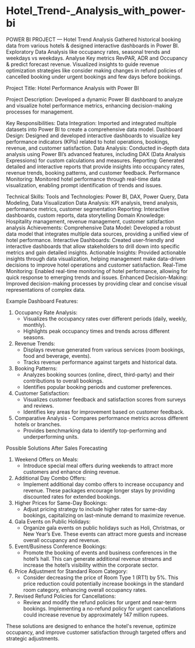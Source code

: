 # Hotel_Trend-_Analysis_with_power-bi
POWER BI PROJECT — Hotel Trend Analysis 
Gathered historical booking data from various hotels & designed interactive dashboards in Power BI.
Exploratory Data Analysis like occupancy rates, seasonal trends and weekdays vs weekdays. 
Analyse Key metrics RevPAR, ADR and Occupancy & predict forecast revenue.
Visualized insights to guide revenue optimization strategies like consider making changes in refund policies of cancelled booking under urgent bookings and few days before bookings.

Project Title: Hotel Performance Analysis with Power BI

Project Description:
 Developed a dynamic Power BI dashboard to analyze and visualize hotel performance metrics, enhancing decision-making processes for management.



Key Responsibilities:
Data Integration: Imported and integrated multiple datasets into Power BI to create a comprehensive data model.
Dashboard Design: Designed and developed interactive dashboards to visualize key performance indicators (KPIs) related to hotel operations, bookings, revenue, and customer satisfaction.
Data Analysis: Conducted in-depth data analysis using Power BI’s advanced features, including DAX (Data Analysis Expressions) for custom calculations and measures.
Reporting: Generated detailed and interactive reports that provide insights into occupancy rates, revenue trends, booking patterns, and customer feedback.
Performance Monitoring: Monitored hotel performance through real-time data visualization, enabling prompt identification of trends and issues.




Technical Skills:
Tools and Technologies: Power BI, DAX, Power Query, Data Modeling, Data Visualization
Data Analysis: KPI analysis, trend analysis, performance metrics, customer segmentation
Reporting: Interactive dashboards, custom reports, data storytelling
Domain Knowledge: Hospitality management, revenue management, customer satisfaction analysis
Achievements:
Comprehensive Data Model: Developed a robust data model that integrates multiple data sources, providing a unified view of hotel performance.
Interactive Dashboards: Created user-friendly and interactive dashboards that allow stakeholders to drill down into specific metrics and gain detailed insights.
Actionable Insights: Provided actionable insights through data visualization, helping management make data-driven decisions to improve hotel operations and customer satisfaction.
Real-Time Monitoring: Enabled real-time monitoring of hotel performance, allowing for quick response to emerging trends and issues.
Enhanced Decision-Making: Improved decision-making processes by providing clear and concise visual representations of complex data.

 Example Dashboard Features:
1. Occupancy Rate Analysis:
   - Visualizes the occupancy rates over different periods (daily, weekly, monthly).
   - Highlights peak occupancy times and trends across different seasons.
2. Revenue Trends:
   - Displays revenue generated from various services (room bookings, food and beverage, events).
   - Tracks revenue performance against targets and historical data.
3. Booking Patterns:
   - Analyzes booking sources (online, direct, third-party) and their contributions to overall bookings.
   - Identifies popular booking periods and customer preferences.
4. Customer Satisfaction:
   - Visualizes customer feedback and satisfaction scores from surveys and reviews.
   - Identifies key areas for improvement based on customer feedback.
5. Comparative Analysis   - Compares performance metrics across different hotels or branches.
   - Provides benchmarking data to identify top-performing and underperforming units.
     
Possible Solutions After Sales Forecasting
1. Weekend Offers on Meals:
   - Introduce special meal offers during weekends to attract more customers and enhance dining revenue.
2. Additional Day Combo Offers:
   - Implement additional day combo offers to increase occupancy and revenue. These packages encourage longer stays by providing discounted rates for extended bookings.
3. Higher Prices for Same-Day Bookings:
   - Adjust pricing strategy to include higher rates for same-day bookings, capitalizing on last-minute demand to maximize revenue.
4. Gala Events on Public Holidays:
   - Organize gala events on public holidays such as Holi, Christmas, or New Year’s Eve. These events can attract more guests and increase overall occupancy and revenue.
5. Event/Business Conference Bookings:
   - Promote the booking of events and business conferences in the hotel’s hall. This can generate additional revenue streams and increase the hotel’s visibility within the corporate sector.
6. Price Adjustment for Standard Room Category:
   - Consider decreasing the price of Room Type 1 (RT1) by 5%. This price reduction could potentially increase bookings in the standard room category, enhancing overall occupancy rates.
7. Revised Refund Policies for Cancellations:
   - Review and modify the refund policies for urgent and near-term bookings. Implementing a no-refund policy for urgent cancellations could increase revenue by approximately 147 million rupees.

These solutions are designed to enhance the hotel's revenue, optimize occupancy, and improve customer satisfaction through targeted offers and strategic adjustments.
